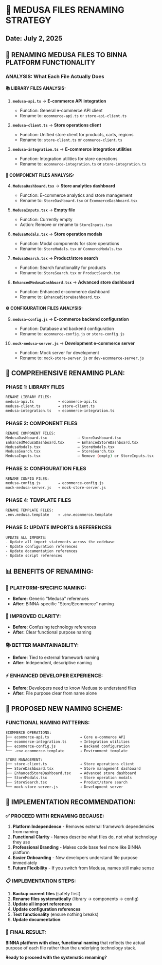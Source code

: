 # 🔄 MEDUSA FILES RENAMING STRATEGY

## Date: July 2, 2025

## 🎯 **RENAMING MEDUSA FILES TO BINNA PLATFORM FUNCTIONALITY**

### **ANALYSIS: What Each File Actually Does**

#### **📚 LIBRARY FILES ANALYSIS:**

1. **`medusa-api.ts`** → **E-commerce API integration**
   - Function: General e-commerce API client
   - Rename to: `ecommerce-api.ts` or `store-api-client.ts`

2. **`medusa-client.ts`** → **Store operations client**
   - Function: Unified store client for products, carts, regions
   - Rename to: `store-client.ts` or `commerce-client.ts`

3. **`medusa-integration.ts`** → **E-commerce integration utilities**
   - Function: Integration utilities for store operations
   - Rename to: `ecommerce-integration.ts` or `store-integration.ts`

#### **🎨 COMPONENT FILES ANALYSIS:**

4. **`MedusaDashboard.tsx`** → **Store analytics dashboard**
   - Function: E-commerce analytics and store management
   - Rename to: `StoreDashboard.tsx` or `EcommerceDashboard.tsx`

5. **`MedusaInputs.tsx`** → **Empty file**
   - Function: Currently empty
   - Action: Remove or rename to `StoreInputs.tsx`

6. **`MedusaModals.tsx`** → **Store operation modals**
   - Function: Modal components for store operations
   - Rename to: `StoreModals.tsx` or `CommerceModals.tsx`

7. **`MedusaSearch.tsx`** → **Product/store search**
   - Function: Search functionality for products
   - Rename to: `StoreSearch.tsx` or `ProductSearch.tsx`

8. **`EnhancedMedusaDashboard.tsx`** → **Advanced store dashboard**
   - Function: Enhanced e-commerce dashboard
   - Rename to: `EnhancedStoreDashboard.tsx`

#### **⚙️ CONFIGURATION FILES ANALYSIS:**

9. **`medusa-config.js`** → **E-commerce backend configuration**
   - Function: Database and backend configuration
   - Rename to: `ecommerce-config.js` or `store-config.js`

10. **`mock-medusa-server.js`** → **Development e-commerce server**
    - Function: Mock server for development
    - Rename to: `mock-store-server.js` or `dev-ecommerce-server.js`

## 🔄 **COMPREHENSIVE RENAMING PLAN:**

### **PHASE 1: LIBRARY FILES**
```bash
RENAME LIBRARY FILES:
medusa-api.ts           → ecommerce-api.ts
medusa-client.ts        → store-client.ts  
medusa-integration.ts   → ecommerce-integration.ts
```

### **PHASE 2: COMPONENT FILES**
```bash
RENAME COMPONENT FILES:
MedusaDashboard.tsx              → StoreDashboard.tsx
EnhancedMedusaDashboard.tsx      → EnhancedStoreDashboard.tsx
MedusaModals.tsx                 → StoreModals.tsx
MedusaSearch.tsx                 → StoreSearch.tsx
MedusaInputs.tsx                 → Remove (empty) or StoreInputs.tsx
```

### **PHASE 3: CONFIGURATION FILES**
```bash
RENAME CONFIG FILES:
medusa-config.js        → ecommerce-config.js
mock-medusa-server.js   → mock-store-server.js
```

### **PHASE 4: TEMPLATE FILES**
```bash
RENAME TEMPLATE FILES:
.env.medusa.template    → .env.ecommerce.template
```

### **PHASE 5: UPDATE IMPORTS & REFERENCES**
```bash
UPDATE ALL IMPORTS:
- Update all import statements across the codebase
- Update configuration references
- Update documentation references
- Update script references
```

## 📊 **BENEFITS OF RENAMING:**

### **🎯 PLATFORM-SPECIFIC NAMING:**
- **Before**: Generic "Medusa" references
- **After**: BINNA-specific "Store/Ecommerce" naming

### **🔧 IMPROVED CLARITY:**
- **Before**: Confusing technology references  
- **After**: Clear functional purpose naming

### **📚 BETTER MAINTAINABILITY:**
- **Before**: Tied to external framework naming
- **After**: Independent, descriptive naming

### **⚡ ENHANCED DEVELOPER EXPERIENCE:**
- **Before**: Developers need to know Medusa to understand files
- **After**: File purpose clear from name alone

## 🚀 **PROPOSED NEW NAMING SCHEME:**

### **FUNCTIONAL NAMING PATTERNS:**
```bash
ECOMMERCE OPERATIONS:
├── ecommerce-api.ts              → Core e-commerce API
├── ecommerce-integration.ts      → Integration utilities
├── ecommerce-config.js           → Backend configuration
└── .env.ecommerce.template       → Environment template

STORE MANAGEMENT:  
├── store-client.ts               → Store operations client
├── StoreDashboard.tsx            → Store management dashboard
├── EnhancedStoreDashboard.tsx    → Advanced store dashboard
├── StoreModals.tsx               → Store operation modals
├── StoreSearch.tsx               → Product/store search
└── mock-store-server.js          → Development server
```

## 🏁 **IMPLEMENTATION RECOMMENDATION:**

### **✅ PROCEED WITH RENAMING BECAUSE:**

1. **Platform Independence** - Removes external framework dependencies from naming
2. **Functional Clarity** - Names describe what files do, not what technology they use
3. **Professional Branding** - Makes code base feel more like BINNA platform
4. **Easier Onboarding** - New developers understand file purpose immediately
5. **Future Flexibility** - If you switch from Medusa, names still make sense

### **📋 IMPLEMENTATION STEPS:**

1. **Backup current files** (safety first)
2. **Rename files systematically** (library → components → config)
3. **Update all import references** 
4. **Update configuration references**
5. **Test functionality** (ensure nothing breaks)
6. **Update documentation**

### **🎯 FINAL RESULT:**

**BINNA platform with clear, functional naming** that reflects the actual purpose of each file rather than the underlying technology stack.

**Ready to proceed with the systematic renaming?**
